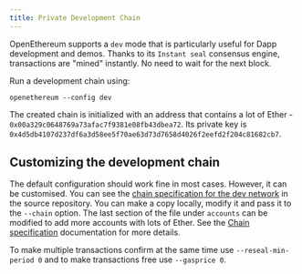 ```yaml
---
title: Private Development Chain
---
```


OpenEthereum supports a `dev` mode that is particularly useful for Dapp development and demos. Thanks to its `Instant seal` consensus engine, transactions are "mined" instantly. No need to wait for the next block.  

Run a development chain using:
```
openethereum --config dev
```

The created chain is initialized with an address that contains a lot of Ether - `0x00a329c0648769a73afac7f9381e08fb43dbea72`. Its private key is `0x4d5db4107d237df6a3d58ee5f70ae63d73d7658d4026f2eefd2f204c81682cb7`.

## Customizing the development chain

The default configuration should work fine in most cases. However, it can be customised. You can see the [chain specification for the dev network](https://github.com/openethereum/openethereum/blob/master/ethcore/res/instant_seal.json) in the source repository. You can make a copy locally, modify it and pass it to the `--chain` option. The last section of the file under `accounts` can be modified to add more accounts with lots of Ether. See the [Chain specification](Chain-specification) documentation for more details.

To make multiple transactions confirm at the same time use `--reseal-min-period 0` and to make transactions free use `--gasprice 0`.

